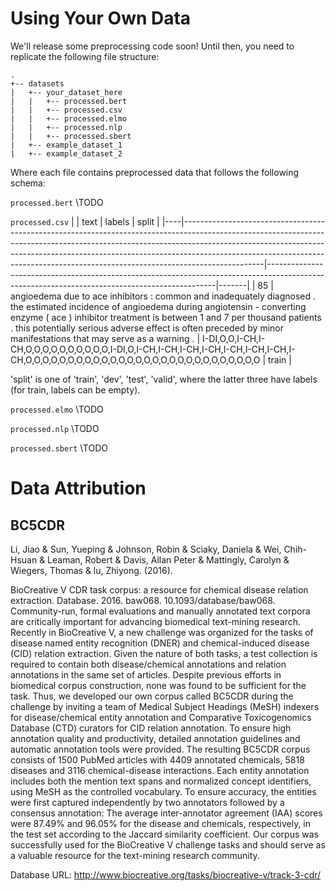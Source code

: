 # Using Your Own Data

We'll release some preprocessing code soon! Until then, you need to replicate the following file structure:

```
.
+-- datasets
|   +-- your_dataset_here
|   |   +-- processed.bert  
|   |   +-- processed.csv  
|   |   +-- processed.elmo
|   |   +-- processed.nlp
|   |   +-- processed.sbert
|   +-- example_dataset_1
|   +-- example_dataset_2
```

Where each file contains preprocessed data that follows the following schema:

`processed.bert`
\\TODO

`processed.csv`
|    | text                                                                                                                                                                                                                                                                                                                                       | labels                                                                                                                                        | split |
|----|--------------------------------------------------------------------------------------------------------------------------------------------------------------------------------------------------------------------------------------------------------------------------------------------------------------------------------------------|-----------------------------------------------------------------------------------------------------------------------------------------------|-------|
| 85 | angioedema due to ace inhibitors : common and inadequately diagnosed . the estimated incidence of angioedema during angiotensin - converting enzyme ( ace ) inhibitor treatment is between 1 and 7 per thousand patients . this potentially serious adverse effect is often preceded by minor manifestations that may serve as a warning . | I-DI,O,O,I-CH,I-CH,O,O,O,O,O,O,O,O,O,O,I-DI,O,I-CH,I-CH,I-CH,I-CH,I-CH,I-CH,I-CH,I-CH,O,O,O,O,O,O,O,O,O,O,O,O,O,O,O,O,O,O,O,O,O,O,O,O,O,O,O,O | train |

'split' is one of 'train', 'dev', 'test', 'valid', where the latter three have labels (for train, labels can be empty).

`processed.elmo`
\\TODO

`processed.nlp`
\\TODO

`processed.sbert`
\\TODO


# Data Attribution


## BC5CDR
Li, Jiao & Sun, Yueping & Johnson, Robin & Sciaky, Daniela & Wei, Chih-Hsuan & Leaman, Robert & Davis, Allan Peter & Mattingly, Carolyn & Wiegers, Thomas & lu, Zhiyong. (2016). 

BioCreative V CDR task corpus: a resource for chemical disease relation extraction. Database. 2016. baw068. 10.1093/database/baw068. Community-run, formal evaluations and manually annotated text corpora are critically important for advancing biomedical text-mining research. Recently in BioCreative V, a new challenge was organized for the tasks of disease named entity recognition (DNER) and chemical-induced disease (CID) relation extraction. Given the nature of both tasks, a test collection is required to contain both disease/chemical annotations and relation annotations in the same set of articles. Despite previous efforts in biomedical corpus construction, none was found to be sufficient for the task. Thus, we developed our own corpus called BC5CDR during the challenge by inviting a team of Medical Subject Headings (MeSH) indexers for disease/chemical entity annotation and Comparative Toxicogenomics Database (CTD) curators for CID relation annotation. To ensure high annotation quality and productivity, detailed annotation guidelines and automatic annotation tools were provided. The resulting BC5CDR corpus consists of 1500 PubMed articles with 4409 annotated chemicals, 5818 diseases and 3116 chemical-disease interactions. Each entity annotation includes both the mention text spans and normalized concept identifiers, using MeSH as the controlled vocabulary. To ensure accuracy, the entities were first captured independently by two annotators followed by a consensus annotation: The average inter-annotator agreement (IAA) scores were 87.49% and 96.05% for the disease and chemicals, respectively, in the test set according to the Jaccard similarity coefficient. Our corpus was successfully used for the BioCreative V challenge tasks and should serve as a valuable resource for the text-mining research community.

Database URL: http://www.biocreative.org/tasks/biocreative-v/track-3-cdr/

